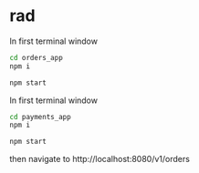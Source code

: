 # rad

In first terminal window
```sh
cd orders_app
npm i

npm start
```


In first terminal window
```sh
cd payments_app
npm i

npm start
```

then navigate to http://localhost:8080/v1/orders
